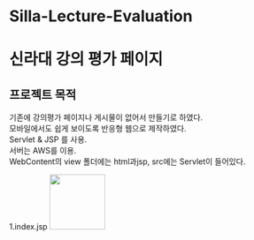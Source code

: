 # Silla-Lecture-Evaluation
# 신라대 강의 평가 페이지

## 프로젝트 목적

기존에 강의평가 페이지나 게시물이 없어서 만들기로 하였다.  
모바일에서도 쉽게 보이도록 반응형 웹으로 제작하였다.  
Servlet & JSP 를 사용.  
서버는 AWS를 이용.  
WebContent의 view 폴더에는 html과jsp, src에는 Servlet이 들어있다.   

1.index.jsp
<img src="https://user-images.githubusercontent.com/68947314/98551653-e7afaa00-22e0-11eb-9d7d-49f2cf2aafe3.jpg" width="100px" height="100px"></img>


